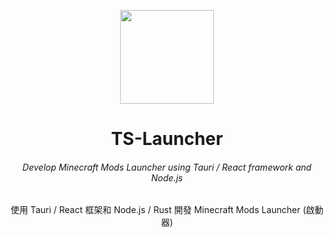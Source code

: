 <p align="center"><img src="https://media.discordapp.net/attachments/809735462935461899/1170674454859370566/3.png?ex=6575960c&is=6563210c&hm=6af590afd30a96d74d011384633965d4c6424c4afee00b6f85ef36c6bf90f2d2&=&width=936&height=936" width="150px" height="150px"></p>
<h1 align="center">TS-Launcher</h1>
<!-- <em><h5 align="center">(全名 TS Launcher)</h5></em> -->
<h6 align="center">Develop Minecraft Mods Launcher using Tauri / React framework and Node.js</h6>
<p align="center">使用 Tauri / React 框架和 Node.js / Rust 開發 Minecraft Mods Launcher (啟動器)</p>
